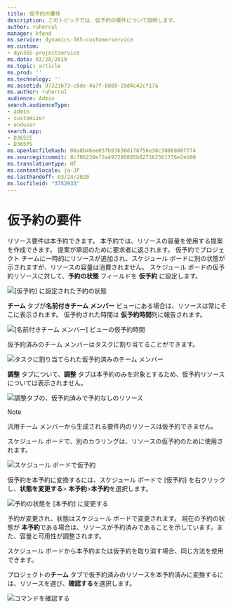 ```yaml
---
title: 仮予約の要件
description: このトピックでは、仮予約の要件について説明します。
author: ruhercul
manager: kfend
ms.service: dynamics-365-customerservice
ms.custom:
- dyn365-projectservice
ms.date: 03/28/2019
ms.topic: article
ms.prod: ''
ms.technology: ''
ms.assetid: 97323b73-c6de-4a7f-b889-19d4c42cf17a
ms.author: ruhercul
audience: Admin
search.audienceType:
- admin
- customizer
- enduser
search.app:
- D365CE
- D365PS
ms.openlocfilehash: 08a8b46ee03fb93b30d178756e38c3086880f774
ms.sourcegitcommit: 8c786230ef2a497280885b827162561776e2eb00
ms.translationtype: HT
ms.contentlocale: ja-JP
ms.lasthandoff: 03/24/2020
ms.locfileid: "3752933"
---
```

# <a name="soft-book-requirements"></a>仮予約の要件

リソース要件は本予約できます。 本予約では、リソースの容量を使用する提案を作成できます。 提案が承認のために要求者に返されます。 仮予約でプロジェクト チームに一時的にリソースが追加され、スケジュール ボードに別の状態が示されますが、リソースの容量は消費されません。 スケジュール ボードの仮予約リソースに対して、**予約の状態** フィールドを **仮予約** に設定します。

![ [仮予約] に設定された予約の状態](media/Resource-Management-image77.png)

**チーム** タブが**名前付きチーム メンバー** ビューにある場合は、リソースは常にそこに表示されます。 仮予約された時間は **仮予約時間**列に報告されます。

![[名前付きチーム メンバー] ビューの仮予約時間](media/Resource-Management-image78.png)

仮予約済みのチーム メンバーはタスクに割り当てることができます。

![タスクに割り当てられた仮予約済みのチーム メンバー](media/Resource-Management-image79.png)

**調整** タブについて、**調整** タブは本予約のみを対象とするため、仮予約リソースについては表示されません。

![調整タブの、仮予約済みで予約なしのリソース](media/Resource-Management-image80.png)

> [!NOTE]
> 汎用チーム メンバーから生成される要件内のリソースは仮予約できません。

スケジュール ボードで、別のカラリングは、リソースの仮予約のために使用されます。

![スケジュール ボードで仮予約](media/Resource-Management-image81.png)

仮予約を本予約に変換するには、スケジュール ボードで [仮予約] を右クリックし、**状態を変更する**\> **本予約**\>**本予約**を選択します。

![予約の状態を [本予約] に変更する](media/Resource-Management-image82.png)

予約が変更され、状態はスケジュール ボードで変更されます。 現在の予約の状態が **本予約**である場合は、リソースが予約済みであることを示しています。また、容量と可用性が調整されます。

スケジュール ボードから本予約または仮予約を取り消す場合、同じ方法を使用できます。

プロジェクトの**チーム** タブで仮予約済みのリソースを本予約済みに変換するには、リソースを選び、**確認する**を選択します。

![コマンドを確認する](media/Resource-Management-image83.png)
